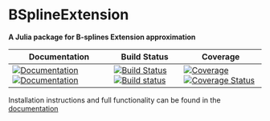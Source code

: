 # BSplineExtension

**A Julia package for B-splines Extension approximation**


| **Documentation** | **Build Status** | **Coverage** |
|-------------------|------------------|--------------|
| [![Documentation](https://img.shields.io/badge/docs-stable-blue.svg)](https://vincentcp.github.io/BSplineExtension.jl/stable)  [![Documentation](https://img.shields.io/badge/docs-dev-blue.svg)](https://vincentcp.github.io/BSplineExtension.jl/dev) | [![Build Status](https://travis-ci.org/vincentcp/BSplineExtension.jl.png)](https://travis-ci.org/vincentcp/BSplineExtension.jl) [![Build status](https://ci.appveyor.com/api/projects/status/gh4ka7m9a7qekqu8?svg=true)](https://ci.appveyor.com/project/vincentcp/BSplineExtension-jl) | [![Coverage](https://codecov.io/gh/vincentcp/BSplineExtension.jl/branch/master/graph/badge.svg)](https://codecov.io/gh/vincentcp/BSplineExtension.jl)  [![Coverage Status](https://coveralls.io/repos/github/vincentcp/BSplineExtension.jl/badge.svg)](https://coveralls.io/github/vincentcp/BSplineExtension.jl) |


Installation instructions and full functionality can be found in the [documentation](https://vincentcp.github.io/BSplineExtension.jl/dev)
